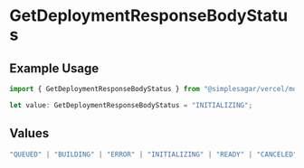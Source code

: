 # GetDeploymentResponseBodyStatus

## Example Usage

```typescript
import { GetDeploymentResponseBodyStatus } from "@simplesagar/vercel/models/getdeploymentop.js";

let value: GetDeploymentResponseBodyStatus = "INITIALIZING";
```

## Values

```typescript
"QUEUED" | "BUILDING" | "ERROR" | "INITIALIZING" | "READY" | "CANCELED"
```